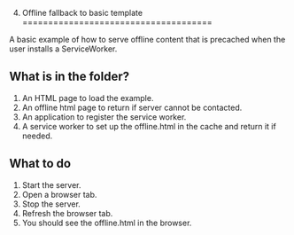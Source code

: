 4. Offline fallback to basic template
=====================================

A basic example of how to serve offline content that is precached when the user installs
a ServiceWorker.

## What is in the folder?
1. An HTML page to load the example.
2. An offline html page to return if server cannot be contacted.
3. An application to register the service worker.
4. A service worker to set up the offline.html in the cache and return it if needed.

## What to do
1. Start the server.
2. Open a browser tab.
3. Stop the server.
4. Refresh the browser tab.
5. You should see the offline.html in the browser.
